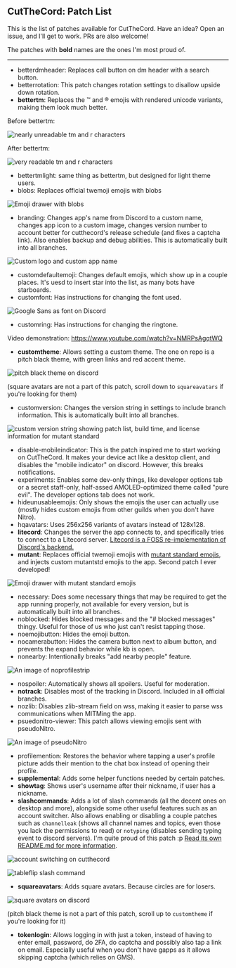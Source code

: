 ## CutTheCord: Patch List

This is the list of patches available for CutTheCord. Have an idea? Open an issue, and I'll get to work. PRs are also welcome!

The patches with **bold** names are the ones I'm most proud of.

---

- betterdmheader: Replaces call button on dm header with a search button.
- betterrotation: This patch changes rotation settings to disallow upside down rotation.
- **bettertm**: Replaces the :tm: and :registered: emojis with rendered unicode variants, making them look much better.

Before bettertm:

![nearly unreadable tm and r characters](https://elixi.re/t/saxb4coc0.png)

After bettertm:

![very readable tm and r characters](https://elixi.re/t/snzx9kghi.png)

- bettertmlight: same thing as bettertm, but designed for light theme users.
- blobs: Replaces official twemoji emojis with blobs

![Emoji drawer with blobs](https://elixi.re/t/s0s9e9brg.png)

- branding: Changes app's name from Discord to a custom name, changes app icon to a custom image, changes version number to account better for cutthecord's release schedule (and fixes a captcha link). Also enables backup and debug abilities. This is automatically built into all branches.

![Custom logo and custom app name](https://elixi.re/t/slogu6wei.png)

- customdefaultemoji: Changes default emojis, which show up in a couple places. It's uesd to insert star into the list, as many bots have starboards.
- customfont: Has instructions for changing the font used.

![Google Sans as font on Discord](https://lasagna.cat/t/mxvka1kz9.png)

- customring: Has instructions for changing the ringtone.

Video demonstration: https://www.youtube.com/watch?v=NMRPsAgqtWQ

- **customtheme**: Allows setting a custom theme. The one on repo is a pitch black theme, with green links and red accent theme.

![pitch black theme on discord](https://elixi.re/t/mh3eirsy9.png)

(square avatars are not a part of this patch, scroll down to `squareavatars` if you're looking for them)

- customversion: Changes the version string in settings to include branch information. This is automatically built into all branches.

![custom version string showing patch list, build time, and license information for mutant standard](https://elixi.re/t/me4yb05ds.png)

- disable-mobileindicator: This is the patch inspired me to start working on CutTheCord. It makes your device act like a desktop client, and disables the "mobile indicator" on discord. However, this breaks notifications.
- experiments: Enables some dev-only things, like developer options tab or a secret staff-only, half-assed AMOLED-optimized theme called "pure evil". The developer options tab does not work.
- hideunusableemojis: Only shows the emojis the user can actually use (mostly hides custom emojis from other guilds when you don't have Nitro).
- hqavatars: Uses 256x256 variants of avatars instead of 128x128.
- **litecord**: Changes the server the app connects to, and specifically tries to connect to a Litecord server. [Litecord is a FOSS re-implementation of Discord's backend.](https://wildcard.elixi.re/i/l3lxhd3a.png)
- **mutant**: Replaces official twemoji emojis with [mutant standard emojis](https://mutant.tech/), and injects custom mutantstd emojis to the app. Second patch I ever developed!

![Emoji drawer with mutant standard emojis](https://wildcard.elixi.re/t/ssnmlwgnc.png)

- necessary: Does some necessary things that may be required to get the app running properly, not available for every version, but is automatically built into all branches.
- noblocked: Hides blocked messages and the "# blocked messages" thingy. Useful for those of us who just can't resist tapping those.
- noemojibutton: Hides the emoji button.
- nocamerabutton: Hides the camera button next to album button, and prevents the expand behavior while kb is open.
- nonearby: Intentionally breaks "add nearby people" feature.

![An image of noprofilestrip](https://wildcard.elixi.re/t/szqcunmxi.png)

- nospoiler: Automatically shows all spoilers. Useful for moderation.
- **notrack**: Disables most of the tracking in Discord. Included in all official branches.
- nozlib: Disables zlib-stream field on wss, making it easier to parse wss communications when MITMing the app.
- psuedonitro-viewer: This patch allows viewing emojis sent with pseudoNitro.

![An image of pseudoNitro](https://lasagna.cat/i/nw0kfk2r.png)

- profilemention: Restores the behavior where tapping a user's profile picture adds their mention to the chat box instead of opening their profile.
- **supplemental**: Adds some helper functions needed by certain patches.
- **showtag**: Shows user's username after their nickname, if user has a nickname.
- **slashcommands**: Adds a lot of slash commands (all the decent ones on desktop and more), alongside some other useful features such as an account switcher. Also allows enabling or disabling a couple patches such as `channelleak` (shows all channel names and topics, even those you lack the permissions to read) or `notyping` (disables sending typing event to discord servers). I'm quite proud of this patch :p [Read its own README.md for more information](slashcommands/README.md).

![account switching on cutthecord](https://wildcard.elixi.re/t/sdi6aq1l6.png)

![tableflip slash command](https://wildcard.elixi.re/t/s27h0ghd6.png)

- **squareavatars**: Adds square avatars. Because circles are for losers.

![square avatars on discord](https://elixi.re/t/mh3eirsy9.png)

(pitch black theme is not a part of this patch, scroll up to `customtheme` if you're looking for it)

- **tokenlogin**: Allows logging in with just a token, instead of having to enter email, password, do 2FA, do captcha and possibly also tap a link on email. Especially useful when you don't have gapps as it allows skipping captcha (which relies on GMS).
